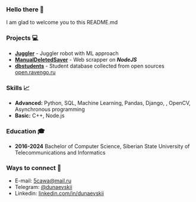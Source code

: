 ### Hello there 👋
I am glad to welcome you to this README.md
### Projects 💻
- **[Juggler](https://github.com/GlidingRaven/Juggler)** - Juggler robot with ML approach
- **[ManualDeletedSaver](https://github.com/GlidingRaven/ManualDeletedSaver)** - Web scrapper on ***NodeJS***
- **[dbstudents](https://github.com/GlidingRaven/dbstudents)** - Student database collected from open sources [open.ravengo.ru](https://open.ravengo.ru/)
### Skills 📈
- **Advanced:** Python, SQL, Machine Learning, Pandas, Django, , OpenCV, Asynchronous programming
- **Basic:** C++, Node.js
### Education 🎓
- **2016-2024** Bachelor of Computer Science, Siberian State University of Telecommunications and Informatics
### Ways to connect 🤙
- E-mail: [5cawa@mail.ru](mailto:5cawa@mail.ru)
- Telegram: [@dunaevskii](https://t.me/dunaevskii)
- Linkedin: [linkedin.com/in/dunaevskii](https://www.linkedin.com/in/dunaevskii/)
